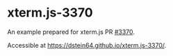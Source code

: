 # xterm.js-3370

An example prepared for xterm.js PR [#3370](https://github.com/xtermjs/xterm.js/pull/3370).

Accessible at https://dstein64.github.io/xterm.js-3370/.
